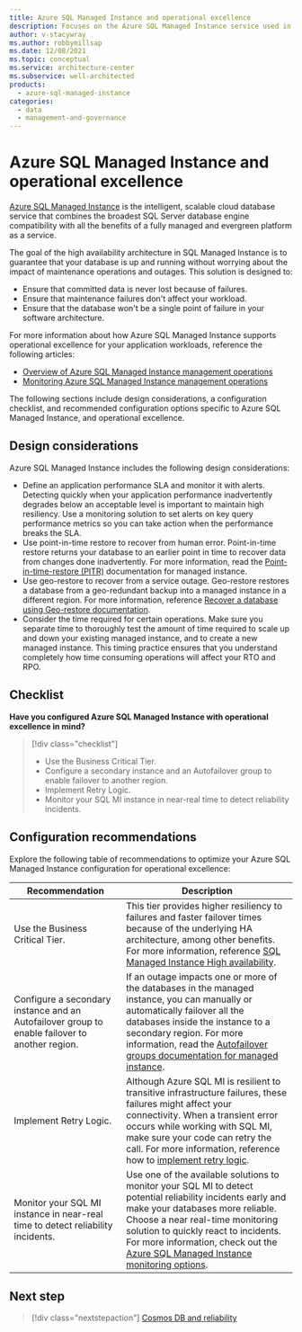 ```yaml
---
title: Azure SQL Managed Instance and operational excellence
description: Focuses on the Azure SQL Managed Instance service used in the Data solution to provide best-practice, configuration recommendations, and design considerations related to Operational Excellence.
author: v-stacywray
ms.author: robbymillsap
ms.date: 12/08/2021
ms.topic: conceptual
ms.service: architecture-center
ms.subservice: well-architected
products:
  - azure-sql-managed-instance
categories:
  - data
  - management-and-governance
---
```


# Azure SQL Managed Instance and operational excellence

[Azure SQL Managed Instance](/azure/azure-sql/managed-instance/sql-managed-instance-paas-overview) is the intelligent, scalable cloud database service that combines the broadest SQL Server database engine compatibility with all the benefits of a fully managed and evergreen platform as a service.

The goal of the high availability architecture in SQL Managed Instance is to guarantee that your database is up and running without worrying about the impact of maintenance operations and outages. This solution is designed to:

- Ensure that committed data is never lost because of failures.
- Ensure that maintenance failures don't affect your workload.
- Ensure that the database won't be a single point of failure in your software architecture.

For more information about how Azure SQL Managed Instance supports operational excellence for your application workloads, reference the following articles:

- [Overview of Azure SQL Managed Instance management operations](/azure/azure-sql/managed-instance/management-operations-overview?branch=master#what-are-management-operations)
- [Monitoring Azure SQL Managed Instance management operations](/azure/azure-sql/managed-instance/management-operations-monitor?branch=master&tabs=azure-portal)

The following sections include design considerations, a configuration checklist, and recommended configuration options specific to Azure SQL Managed Instance, and operational excellence.

## Design considerations

Azure SQL Managed Instance includes the following design considerations:

- Define an application performance SLA and monitor it with alerts. Detecting quickly when your application performance inadvertently degrades below an acceptable level is important to maintain high resiliency. Use a monitoring solution to set alerts on key query performance metrics so you can take action when the performance breaks the SLA.
- Use point-in-time restore to recover from human error. Point-in-time restore returns your database to an earlier point in time to recover data from changes done inadvertently. For more information, read the [Point-in-time-restore (PITR)](/azure/azure-sql/database/recovery-using-backups#point-in-time-restore) documentation for managed instance.
- Use geo-restore to recover from a service outage. Geo-restore restores a database from a geo-redundant backup into a managed instance in a different region. For more information, reference [Recover a database using Geo-restore documentation](/azure/azure-sql/database/auto-failover-group-overview?tabs=azure-powershell).
- Consider the time required for certain operations. Make sure you separate time to thoroughly test the amount of time required to scale up and down your existing managed instance, and to create a new managed instance. This timing practice ensures that you understand completely how time consuming operations will affect your RTO and RPO.

## Checklist

**Have you configured Azure SQL Managed Instance with operational excellence in mind?**

> [!div class="checklist"]
> - Use the Business Critical Tier.
> - Configure a secondary instance and an Autofailover group to enable failover to another region.
> - Implement Retry Logic.
> - Monitor your SQL MI instance in near-real time to detect reliability incidents.

## Configuration recommendations

Explore the following table of recommendations to optimize your Azure SQL Managed Instance configuration for operational excellence:

|Recommendation|Description|
|--------------|-----------|
|Use the Business Critical Tier.|This tier provides higher resiliency to failures and faster failover times because of the underlying HA architecture, among other benefits. For more information, reference [SQL Managed Instance High availability](/azure/azure-sql/database/high-availability-sla).|
|Configure a secondary instance and an Autofailover group to enable failover to another region.|If an outage impacts one or more of the databases in the managed instance, you can manually or automatically failover all the databases inside the instance to a secondary region. For more information, read the [Autofailover groups documentation for managed instance](/azure/azure-sql/database/auto-failover-group-overview?tabs=azure-powershell).|
|Implement Retry Logic.|Although Azure SQL MI is resilient to transitive infrastructure failures, these failures might affect your connectivity. When a transient error occurs while working with SQL MI, make sure your code can retry the call. For more information, reference how to [implement retry logic](/azure/azure-sql/database/troubleshoot-common-connectivity-issues).|
|Monitor your SQL MI instance in near-real time to detect reliability incidents.|Use one of the available solutions to monitor your SQL MI to detect potential reliability incidents early and make your databases more reliable. Choose a near real-time monitoring solution to quickly react to incidents. For more information, check out the [Azure SQL Managed Instance monitoring options](https://techcommunity.microsoft.com/t5/azure-sql/monitoring-options-available-for-azure-sql-managed-instance/ba-p/1065416).

## Next step

> [!div class="nextstepaction"]
> [Cosmos DB and reliability](../cosmos-db/reliability.md)
